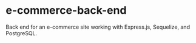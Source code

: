 # e-commerce-back-end
Back end for an e-commerce site working with Express.js, Sequelize, and PostgreSQL.
